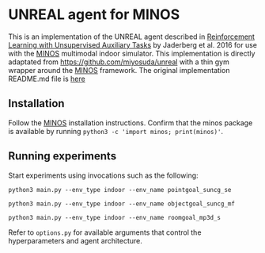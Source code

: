 # UNREAL agent for MINOS

This is an implementation of the UNREAL agent described in [Reinforcement Learning with Unsupervised Auxiliary Tasks](https://arxiv.org/abs/1611.05397) by Jaderberg et al. 2016 for use with the [MINOS](https://github.com/minosworld/minos) multimodal indoor simulator.  This implementation is directly adaptated from https://github.com/miyosuda/unreal with a thin gym wrapper around the [MINOS](https://github.com/minosworld/minos) framework.  The original implementation README.md file is [here](README.unreal.md)

## Installation

Follow the [MINOS](https://github.com/minosworld/minos) installation instructions.  Confirm that the minos package is available by running `python3 -c 'import minos; print(minos)'`.

## Running experiments

Start experiments using invocations such as the following:

`python3 main.py --env_type indoor --env_name pointgoal_suncg_se`

`python3 main.py --env_type indoor --env_name objectgoal_suncg_mf`

`python3 main.py --env_type indoor --env_name roomgoal_mp3d_s`

Refer to `options.py` for available arguments that control the hyperparameters and agent architecture.
